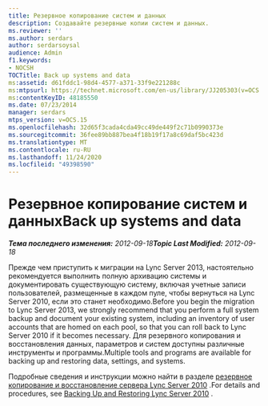 ```yaml
---
title: Резервное копирование систем и данных
description: Создавайте резервные копии систем и данных.
ms.reviewer: ''
ms.author: serdars
author: serdarsoysal
audience: Admin
f1.keywords:
- NOCSH
TOCTitle: Back up systems and data
ms:assetid: d61fddc1-98d4-4577-a371-33f9e221288c
ms:mtpsurl: https://technet.microsoft.com/en-us/library/JJ205303(v=OCS.15)
ms:contentKeyID: 48185550
ms.date: 07/23/2014
manager: serdars
mtps_version: v=OCS.15
ms.openlocfilehash: 32d65f3cada4cda49cc49de449f2c71b0990373e
ms.sourcegitcommit: 36fee89bb887bea4f18b19f17a8c69daf5bc423d
ms.translationtype: MT
ms.contentlocale: ru-RU
ms.lasthandoff: 11/24/2020
ms.locfileid: "49398590"
---
```

# <a name="back-up-systems-and-data"></a><span data-ttu-id="adb8d-103">Резервное копирование систем и данных</span><span class="sxs-lookup"><span data-stu-id="adb8d-103">Back up systems and data</span></span>

<div data-xmlns="http://www.w3.org/1999/xhtml">

<div class="topic" data-xmlns="http://www.w3.org/1999/xhtml" data-msxsl="urn:schemas-microsoft-com:xslt" data-cs="https://msdn.microsoft.com/">

<div data-asp="https://msdn2.microsoft.com/asp">



</div>

<div id="mainSection">

<div id="mainBody"><span data-ttu-id="adb8d-104">

<span> </span></span><span class="sxs-lookup"><span data-stu-id="adb8d-104">

<span> </span></span></span>

<span data-ttu-id="adb8d-105">_**Тема последнего изменения:** 2012-09-18_</span><span class="sxs-lookup"><span data-stu-id="adb8d-105">_**Topic Last Modified:** 2012-09-18_</span></span>

<span data-ttu-id="adb8d-106">Прежде чем приступить к миграции на Lync Server 2013, настоятельно рекомендуется выполнить полную архивацию системы и документировать существующую систему, включая учетные записи пользователей, размещенные в каждом пуле, чтобы вернуться на Lync Server 2010, если это станет необходимо.</span><span class="sxs-lookup"><span data-stu-id="adb8d-106">Before you begin the migration to Lync Server 2013, we strongly recommend that you perform a full system backup and document your existing system, including an inventory of user accounts that are homed on each pool, so that you can roll back to Lync Server 2010 if it becomes necessary.</span></span> <span data-ttu-id="adb8d-107">Для резервного копирования и восстановления данных, параметров и систем доступны различные инструменты и программы.</span><span class="sxs-lookup"><span data-stu-id="adb8d-107">Multiple tools and programs are available for backing up and restoring data, settings, and systems.</span></span>

<span data-ttu-id="adb8d-108">Подробные сведения и инструкции можно найти в разделе [резервное копирование и восстановление сервера Lync Server 2010](https://go.microsoft.com/fwlink/p/?linkid=265417) .</span><span class="sxs-lookup"><span data-stu-id="adb8d-108">For details and procedures, see [Backing Up and Restoring Lync Server 2010](https://go.microsoft.com/fwlink/p/?linkid=265417) .</span></span>

<span data-ttu-id="adb8d-109"></div>

<span> </span>

</div>

</div>

</span><span class="sxs-lookup"><span data-stu-id="adb8d-109"></div>

<span> </span>

</div>

</div>

</span></span></div>

